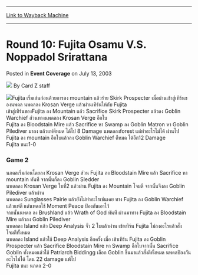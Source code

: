 
---
[Link to Wayback Machine](https://web.archive.org/web/20171029201349/https://magic.wizards.com/en/articles/archive/event-coverage/round-10-fujita-osamu-vs-noppadol-srirattana-2003-07-13)

[_metadata_:author]:- "Card Z staff"
[_metadata_:description]:- "Fujita เริ่มเล่นก่อนด้วยการลง mountain แล้วร่าย Skirk Prospecter เมื่อผ่านเข้าสู่เทิร์นของนพดล นพดลลง Krosan Verge แล้วผ่านเทิร์นให้กับ Fujita เข้าสู่เทิร์นของFujita ลง Mountain แล้ว Sacrifice Skirk Prospecter แล้วลง Goblin Warchief ส่วนทางนพดลลง Krosan Verge อีกใบ Fujita ลง Bloodstain Mire แล้ว Sacrifice หา Swamp ลง Goblin Matron หา Goblin Pilediver มาลง แล้วแห่ตีหมด ได้ไป 8 Damage นพดลลงfore"
[_metadata_:generator]:- "Drupal 7 (http://drupal.org)"
[_metadata_:node]:- "771736"
[_metadata_:publish_date]:- "2003-07-13"
[_metadata_:source]:- "div-main-content"
[_metadata_:title]:- "Round 10: Fujita Osamu V.S. Noppadol Srirattana"
[_metadata_:wayback_capture_timestamp]:- "2017-10-29 20:13:49"
[_metadata_:wayback_raw_url]:- "https://web.archive.org/web/20171029201349id_/https://magic.wizards.com/en/articles/archive/event-coverage/round-10-fujita-osamu-vs-noppadol-srirattana-2003-07-13"
[_metadata_:wayback_url]:- "https://magic.wizards.com/en/articles/archive/event-coverage/round-10-fujita-osamu-vs-noppadol-srirattana-2003-07-13"
---


Round 10: Fujita Osamu V.S. Noppadol Srirattana
===============================================



 Posted in **Event Coverage**
 on July 13, 2003 






![](https://media.magic.wizards.com/styles/auth_small/public/generic-avatar-150_597.png)
By Card Z staff











![](https://media.magic.wizards.com/image_legacy_migration/sideboard/images/gpban03/afujitanop2.jpg)Fujita เริ่มเล่นก่อนด้วยการลง mountain แล้วร่าย Skirk Prospecter เมื่อผ่านเข้าสู่เทิร์นของนพดล นพดลลง Krosan Verge แล้วผ่านเทิร์นให้กับ Fujita  
 เข้าสู่เทิร์นของFujita ลง Mountain แล้ว Sacrifice Skirk Prospecter แล้วลง Goblin Warchief ส่วนทางนพดลลง Krosan Verge อีกใบ  
 Fujita ลง Bloodstain Mire แล้ว Sacrifice หา Swamp ลง Goblin Matron หา Goblin Pilediver มาลง แล้วแห่ตีหมด ได้ไป 8 Damage นพดลลงforest แต่ทำอะไรไม่ได้ ผ่านไป  
 Fujita ลง mountain อีกใบแล้วลง Goblin Warchief ตีหมด ได้อีก12 Damage   
 Fujita ชนะ1-0

### Game 2

นภดลเริ่มก่อนโดยลง Krosan Verge ส่วน Fujita ลง Bloodstain Mire แล้ว Sacrifice หา mountain ทันที จากนั้นก็ลง Goblin Sledder  
 นพดลลง Krosan Verge ใบที่2 แล้วผ่าน Fujita ลง Mountain โจมตี จากนั้นจึงลง Goblin Pilediver แล้วผ่าน  
 นพดลลง Sunglasses Pairie แล้วยังไม่ทำอะไรเช่นเคย ทาง Fujita ลง Goblin Warchief แล้วแห่ตี แต่นพดลใช้ Moment Peace ป้องกันเอาไว้  
 จากนั้นนพดล ลง Brushland แล้ว Wrath of God ทันที ผ่านมาทาง Fujita ลง Bloodstain Mire แล้วลง Goblin Pilediver  
 นพดลลง Island แล้ว Deep Analysis จั่ว 2 ใบแล้วผ่าน เข้าเทิร์น Fujita ไม่ลงอะไรแล้วสั่งโจมตีทั้งหมด  
 นพดลลง Island แล้วใช้ Deep Analysis อีกครั้ง เมื่อ เข้าเทิร์น Fujita ลง Goblin Prospecter แล้ว Sacrifice Bloodstain Mire หา Swamp อีกใบจากนั้น Sacrifice Goblin ทั้งหมดแล้วใช้ Patriarch Biddingg เลือก Goblin ขึ้นมาแล้วสั่งตีทั้งหมด นพดลป้องกันอะไรไม่ได้ โดน 22 damage แพ้ไป  
 Fujita ชนะ นภดล 2-0







